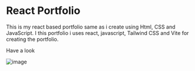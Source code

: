 # React Portfolio

This is my react based portfolio same as i create using Html, CSS and JavaScript. I this portfolio  i uses react, javascript, Tailwind CSS and Vite for creating the portfolio.

Have a look


![image](https://github.com/1234vishalsharma/React-Portfolio/assets/91680279/cfacf315-d1df-43cf-b6b6-96b0d3d69c2a)


